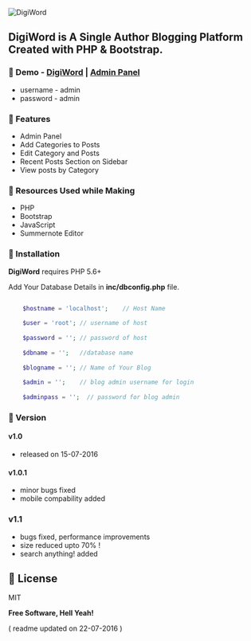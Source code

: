 ![DigiWord](http://sharadshinde.in/digiword-logo.png)

## DigiWord is A Single Author Blogging Platform Created with PHP &amp; Bootstrap.  

### :pushpin: Demo - [DigiWord](http://sharadshinde.in/demo) | [Admin Panel]( http://sharadshinde.in/demo/admin)
* username - admin
* password - admin

### :pushpin: Features
* Admin Panel
* Add Categories to Posts
* Edit Category and Posts
* Recent Posts Section on Sidebar
* View posts by Category

### :pushpin: Resources Used while Making
* PHP
* Bootstrap
* JavaScript
* Summernote Editor

### :pushpin: Installation

**DigiWord** requires PHP 5.6+

Add Your Database Details in **inc/dbconfig.php** file.

```php

	$hostname = 'localhost'; 	// Host Name
	
	$user = 'root'; // username of host
	
	$password = ''; // password of host
	
	$dbname = ''; 	//database name
	
	$blogname = ''; // Name of Your Blog
	
	$admin = '';  	// blog admin username for login
	
	$adminpass = '';  // password for blog admin

```

### :pushpin: Version

#### v1.0
* released on 15-07-2016

#### v1.0.1 
* minor bugs fixed
* mobile compability added

### v1.1
* bugs fixed, performance improvements
* size reduced upto 70% !
* search anything! added

:pushpin: License
----

MIT


**Free Software, Hell Yeah!**


( readme updated on 22-07-2016 )
